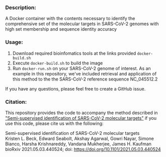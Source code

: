 ### Description:  
A Docker container with the contents necessary to identify the comprehensive set of the molecular targets in SARS-CoV-2 genomes with high set membership and sequence identity accuracy

### Usage:  
1. Download required bioinfomatics tools at the links provided `docker-build.sh`  
2. Execute `docker-build.sh` to build the image  
3. Run `docker-run.sh` on your SARS-CoV-2 genome of interest. As an example in this repository, we've included retrieval and application of this method to the the SARS-CoV-2 reference sequence NC_045512.2

If you have any questions, please feel free to create a GitHub issue.

### Citation:  
This repository provides the code to accompany the method described in ["Semi-supervised identification of SARS-CoV-2 molecular targets"](https://www.biorxiv.org/content/10.1101/2021.05.03.440524v1) if you use this code, please cite us with the following:  

Semi-supervised identification of SARS-CoV-2 molecular targets  
Kristen L. Beck, Edward Seabolt, Akshay Agarwal, Gowri Nayar, Simone Bianco, Harsha Krishnareddy, Vandana Mukherjee, James H. Kaufman  
bioRxiv 2021.05.03.440524; doi: https://doi.org/10.1101/2021.05.03.440524  
